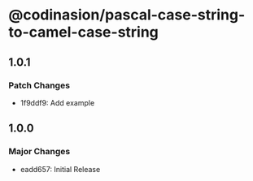 # @codinasion/pascal-case-string-to-camel-case-string

## 1.0.1

### Patch Changes

- 1f9ddf9: Add example

## 1.0.0

### Major Changes

- eadd657: Initial Release
